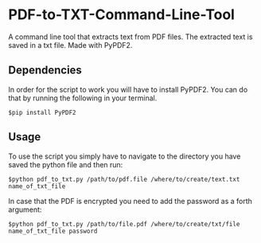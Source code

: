 # PDF-to-TXT-Command-Line-Tool
A command line tool that extracts text from PDF files. The extracted text is saved in a txt file. Made with PyPDF2.

## Dependencies ##
In order for the script to work you will have to install PyPDF2. You can do that by running the following in your terminal.
```
$pip install PyPDF2
```

## Usage ##
To use the script you simply have to navigate to the directory you have saved the python file and then run:
```
$python pdf_to_txt.py /path/to/pdf.file /where/to/create/text.txt name_of_txt_file 
```
In case that the PDF is encrypted you need to add the password as a forth argument:
```
$python pdf_to_txt.py /path/to/file.pdf /where/to/create/txt/file name_of_txt_file password
``` 






